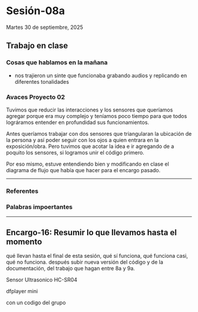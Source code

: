 # Sesión-08a

Martes 30 de septiembre, 2025

## Trabajo en clase

### Cosas que hablamos en la mañana

- nos trajieron un sinte que funcionaba grabando audios y replicando en diferentes tonalidades

### Avaces Proyecto 02

Tuvimos que reducir las interacciones y los sensores que queríamos agregar porque era muy complejo y teníamos poco tiempo para que todos lográramos entender en profundidad sus funcionamientos.

Antes queríamos trabajar con dos sensores que triangularan la ubicación de la persona y así poder seguir con los ojos a quien entrara en la exposición/obra. Pero tuvimos que acotar la idea e ir agregando de a poquito los sensores, si logramos unir el código primero.

Por eso mismo, estuve entendiendo bien y modificando en clase el diagrama de flujo que había que hacer para el encargo pasado.

---

### Referentes

### Palabras impoertantes

---

## Encargo-16: Resumir lo que llevamos hasta el momento



qué llevan hasta el final de esta sesión, qué sí funciona, qué funciona casi, qué no funciona. después subir nueva versión del código y de la documentación, del trabajo que hagan entre 8a y 9a.

Sensor Ultrasonico HC-SR04

dfplayer mini

con un codigo del grupo



